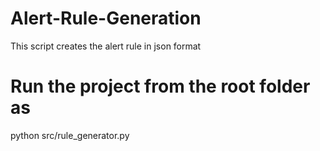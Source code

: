 # Alert-Rule-Generation
This script creates the alert rule in json format
# Run the project from the root folder as
python src/rule_generator.py